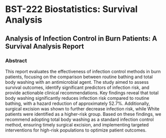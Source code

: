 # BST-222 Biostatistics: Survival Analysis

## Analysis of Infection Control in Burn Patients: A Survival Analysis Report

### Abstract

This report evaluates the effectiveness of infection control methods in burn patients, focusing on the comparison between routine bathing and total body washing with an antimicrobial agent. The study aimed to assess survival outcomes, identify significant predictors of infection risk, and provide actionable clinical recommendations. Key findings reveal that total body washing significantly reduces infection risk compared to routine bathing, with a hazard reduction of approximately 52.7%. Additionally, surgical excision was shown to further decrease infection risk, while White patients were identified as a higher-risk group. Based on these findings, we recommend adopting total body washing as a standard infection control method, ensuring timely surgical excision, and implementing targeted interventions for high-risk populations to optimize patient outcomes.

